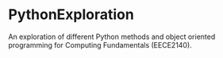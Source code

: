 # PythonExploration
An exploration of different Python methods and object oriented programming for Computing Fundamentals (EECE2140).
